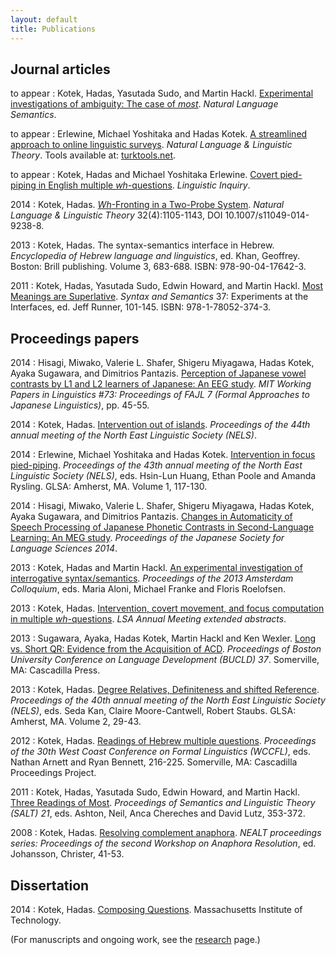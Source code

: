 ```yaml
---
layout: default
title: Publications
---
```


Journal articles
----------------

to appear
: Kotek, Hadas, Yasutada Sudo, and Martin Hackl. [Experimental investigations of ambiguity: The case of *most*](http://semanticsarchive.net/Archive/TliOGUyM/most-final.pdf). *Natural Language Semantics*.

to appear
: Erlewine, Michael Yoshitaka and Hadas Kotek. [A streamlined approach to online linguistic surveys](http://ling.auf.net/lingbuzz/001802/current.pdf?_s=LiLdL09ykzKwmSOX). *Natural Language & Linguistic Theory*. Tools available at: [turktools.net](turktools.net).

to appear
: Kotek, Hadas and Michael Yoshitaka Erlewine. [Covert pied-piping in English multiple *wh*-questions](http://ling.auf.net/lingbuzz/001736). *Linguistic Inquiry*.


2014
: Kotek, Hadas. [*Wh*-Fronting in a Two-Probe System](http://link.springer.com/article/10.1007/s11049-014-9238-8?sa_campaign=email%2Fevent%2FarticleAuthor%2FonlineFirst). *Natural Language & Linguistic Theory* 32(4):1105-1143, DOI 10.1007/s11049-014-9238-8.

2013
: Kotek, Hadas. The syntax-semantics interface in Hebrew. *Encyclopedia of Hebrew language and linguistics*, ed. Khan, Geoffrey. Boston: Brill publishing. Volume 3, 683-688. ISBN: 978-90-04-17642-3.

2011
: Kotek, Hadas, Yasutada Sudo, Edwin Howard, and Martin Hackl. [Most Meanings are Superlative](Most%20meanings%20are%20superlative.pdf). *Syntax and Semantics* 37: Experiments at the Interfaces, ed. Jeff Runner, 101-145. ISBN: 978-1-78052-374-3.

Proceedings papers
------------------

2014 
: Hisagi, Miwako, Valerie L. Shafer, Shigeru Miyagawa, Hadas Kotek, Ayaka Sugawara, and Dimitrios Pantazis. [Perception of Japanese vowel contrasts by L1 and L2 learners of Japanese: An EEG study](Kotek-FAJL-procedings.pdf). *MIT Working Papers in Linguistics #73: Proceedings of FAJL 7 (Formal Approaches to Japanese Linguistics)*, pp. 45-55.

2014
: Kotek, Hadas. [Intervention out of islands](Kotek-intervention-out-of-islands.pdf). *Proceedings of the 44th annual meeting of the North East Linguistic Society (NELS)*.

2014
: Erlewine, Michael Yoshitaka and Hadas Kotek. [Intervention in focus pied-piping](http://semanticsarchive.net/Archive/WIzNzViN/erlewine-kotek-nels2013-preprint.pdf). *Proceedings of the 43th annual meeting of the North East Linguistic Society (NELS)*, eds. Hsin-Lun Huang, Ethan Poole and Amanda Rysling. GLSA: Amherst, MA. Volume 1, 117-130.

2014
: Hisagi, Miwako, Valerie L. Shafer, Shigeru Miyagawa, Hadas Kotek, Ayaka Sugawara, and Dimitrios Pantazis. [Changes in Automaticity of Speech Processing of Japanese Phonetic Contrasts in Second-Language Learning: An MEG study](Kotek-JSLS-proceedings.pdf). *Proceedings of the  Japanese Society for Language Sciences 2014*.

2013
: Kotek, Hadas and Martin Hackl. [An experimental investigation of interrogative syntax/semantics](http://www.illc.uva.nl/AC/AC2013/uploaded_files/inlineitem/19_Kotek_Hackl.pdf). *Proceedings of the 2013 Amsterdam Colloquium*, eds. Maria Aloni, Michael Franke and Floris Roelofsen.

2013
: Kotek, Hadas. [Intervention, covert movement, and focus computation in multiple *wh*-questions](Kotek%20LSA%202013.pdf). *LSA Annual Meeting extended abstracts*.

2013
: Sugawara, Ayaka, Hadas Kotek, Martin Hackl and Ken Wexler. [Long vs. Short QR: Evidence from the Acquisition of ACD](Kotek%20ACD%20BUCLD%20proceedings.pdf). *Proceedings of Boston University Conference on Language Development (BUCLD) 37*. Somerville, MA: Cascadilla Press.

2013
: Kotek, Hadas. [Degree Relatives, Definiteness and shifted Reference](Kotek%20-%20Degree%20Relatives%20Definiteness%20and%20Shifted%20Reference.pdf). *Proceedings of the 40th annual meeting of the North East Linguistic Society (NELS)*, eds. Seda Kan, Claire Moore-Cantwell, Robert Staubs. GLSA: Amherst, MA. Volume 2, 29-43.

2012
: Kotek, Hadas. [Readings of Hebrew multiple questions](KotekWCCFL30revised2.pdf). *Proceedings of the 30th West Coast Conference on Formal Linguistics (WCCFL)*, eds. Nathan Arnett and Ryan Bennett, 216-225. Somerville, MA: Cascadilla Proceedings Project.

2011
: Kotek, Hadas, Yasutada Sudo, Edwin Howard, and Martin Hackl. [Three Readings of Most](Three%20readings%20of%20most-final.pdf). *Proceedings of Semantics and Linguistic Theory (SALT) 21*, eds. Ashton, Neil, Anca Chereches and David Lutz, 353-372.

2008
: Kotek, Hadas. [Resolving complement anaphora](Kotek%20-%20Resolving%20complement%20anaphora.pdf). *NEALT proceedings series: Proceedings of the second Workshop on Anaphora Resolution*, ed. Johansson, Christer, 41-53.


Dissertation
------------

2014
: Kotek, Hadas. [Composing Questions](http://ling.auf.net/lingbuzz/002231/current.pdf?_s=mFXst8rtWr5B1Rhc). Massachusetts Institute of Technology.

(For manuscripts and ongoing work, see the [research](http://hkotek.com/research.html) page.)